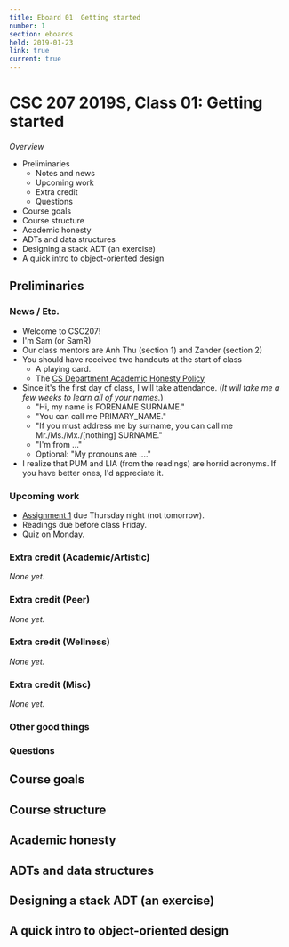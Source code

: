 ```yaml
---
title: Eboard 01  Getting started
number: 1
section: eboards
held: 2019-01-23
link: true
current: true
---
```

CSC 207 2019S, Class 01:  Getting started
=========================================

_Overview_

* Preliminaries
    * Notes and news
    * Upcoming work
    * Extra credit
    * Questions
* Course goals
* Course structure
* Academic honesty
* ADTs and data structures
* Designing a stack ADT (an exercise)
* A quick intro to object-oriented design

Preliminaries
-------------

### News / Etc.

* Welcome to CSC207!
* I'm Sam (or SamR)
* Our class mentors are Anh Thu (section 1) and Zander (section 2)
* You should have received two handouts at the start of class
    * A playing card.
    * The [CS Department Academic Honesty Policy](http://www.cs.grinnell.edu/academic-honesty-policy)
* Since it's the first day of class, I will take attendance.  (_It will take
  me a few weeks to learn all of your names._)
    * "Hi, my name is FORENAME SURNAME."
    * "You can call me PRIMARY_NAME."
    * "If you must address me by surname, you can call me
      Mr./Ms./Mx./[nothing] SURNAME."
    * "I'm from ..."
    * Optional: "My pronouns are ...."
* I realize that PUM and LIA (from the readings) are horrid acronyms.  If
  you have better ones, I'd appreciate it.

### Upcoming work

* [Assignment 1](../assignments/assignment01) due Thursday night (not tomorrow).
* Readings due before class Friday.
* Quiz on Monday.

### Extra credit (Academic/Artistic)

_None yet._

### Extra credit (Peer)

_None yet._

### Extra credit (Wellness)

_None yet._

### Extra credit (Misc)

_None yet._

### Other good things

### Questions

Course goals
------------

Course structure
----------------

Academic honesty
----------------

ADTs and data structures
------------------------

Designing a stack ADT (an exercise)
-----------------------------------

A quick intro to object-oriented design
---------------------------------------
